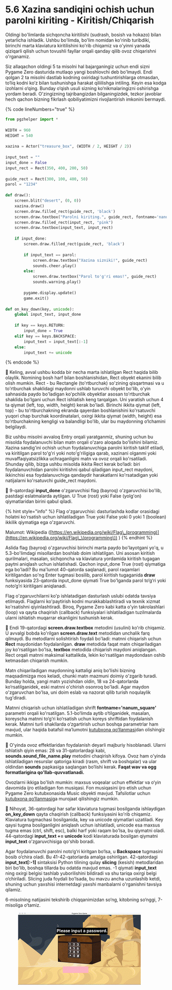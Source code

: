# 5.6 Xazina sandiqini ochish uchun parolni kiriting - Kiritish/Chiqarish

Oldingi bo'limlarda sichqoncha kiritilishi (sudrash, bosish va hokazo) bilan yetarlicha ishladik. Ushbu bo'limda, bo'lim nomidan ko'rinib turibdiki, birinchi marta klaviatura kiritilishini ko'rib chiqamiz va o'yinni yanada qiziqarli qilish uchun tovushli fayllar orqali qanday qilib ovoz chiqarishni o'rganamiz.

Siz allaqachon oldingi 5 ta misolni hal bajarganingiz uchun endi sizni Pygame Zero dasturida mutlaqo yangi boshlovchi deb bo'lmaydi. Endi qolgan 2 ta misolni dastlab kodning oxiridagi tushuntirishlarga otmasdan, to‘liq kodni ko‘z bilan tushunishga harakat qiliilishga intiling. Keyin esa kodga izohlarni o‘qing. Bunday o‘qish usuli sizning ko‘nikmalaringizni oshirishga yordam beradi. O'zingizning tajribangizdan bilganingizdek, tezkor javoblar hech qachon bizning fikrlash qobiliyatimizni rivojlantirish imkonini bermaydi.

{% code lineNumbers="true" %}
```python
from pgzhelper import *

WIDTH = 960
HEIGHT = 540

xazina = Actor("treasure_box", (WIDTH / 2, HEIGHT / 2))

input_text = ""
input_done = False
input_rect = Rect(350, 400, 200, 50)

guide_rect = Rect(300, 100, 400, 50)
parol = "1234"

def draw():
    screen.blit("desert", (0, 0))
    xazina.draw()
    screen.draw.filled_rect(guide_rect, 'black')
    screen.draw.textbox("Parolni kiriting.", guide_rect, fontname='nanum_square')
    screen.draw.filled_rect(input_rect, "pink")
    screen.draw.textbox(input_text, input_rect)

    if input_done:
        screen.draw.filled_rect(guide_rect, 'black')

        if input_text == parol:
            screen.draw.textbox("Xazina sizniki!", guide_rect)
            sounds.cheer.play()
        else:
            screen.draw.textbox("Parol to'g'ri emas!", guide_rect)
            sounds.warning.play()

        pygame.display.update()
        game.exit()

def on_key_down(key, unicode):
    global input_text, input_done

    if key == keys.RETURN:
        input_done = True
    elif key == keys.BACKSPACE:
        input_text = input_text[:-1]
    else:
        input_text += unicode
```
{% endcode %}

🔢 Keling, avval ushbu kodda bir necha marta ishlatilgan Rect haqida bilib olaylik. Nomining bosh harf bilan boshlanishidan, Rect obyekt ekanini bilib olish mumkin. Rect - bu Rectangle (to'rtburchak) so'zining qisqartmasi va u to'rtburchak shaklidagi maydonni ushlab turuvchi obyekt bo'lib, o'yin sahnasida paydo bo'ladigan ko'pchilik obyektlar asosan to'rtburchak shaklida bo'lgani uchun Rect ishlatish keng tarqalgan. Uni yaratish uchun 4 ta qiymat (left, top, width, height) kerak bo'ladi. Birinchi ikkita qiymat (left, top) - bu to'rtburchakning ekranda qayerdan boshlanishini ko'rsatuvchi yuqori chap burchak koordinatalari, oxirgi ikkita qiymat (width, height) esa to'rtburchakning kengligi va balandligi bo'lib, ular bu maydonning o‘lchamini belgilaydi.

Biz ushbu misolni avvaloq Entry orqali yaratganmiz, shuning uchun bu misolda foydalanuvchi bilan matn orqali o'zaro aloqada bo'lishini bilamiz. Xazina sandig'ini ochish uchun foydalanuvchiga parolni kiritish taklif etiladi, va kiritilgan parol to'g'ri yoki noto'g'riligiga qarab, xazinani olganmi yoki muvaffaqiyatsizlikka uchraganligini matn va ovoz orqali ko'rsatiladi. Shunday qilib, bizga ushbu misolda ikkita Rect kerak bo‘ladi: biri foydalanuvchidan parolni kiritishni qabul qiladigan input\_rect maydoni, ikkinchisi esa foydalanuvchiga qandaydir harakatlarni ko'rsatadigan yoki natijalarni ko'rsatuvchi guide\_rect maydoni.

🔢 9-qatordagi **input\_done** o'zgaruvchisi flag (bayroq) o'zgaruvchisi bo'lib, pastdagi eslatmalarda aytilgan. U True (rost) yoki False (yolg'on) qiymatlaridan birini qabul qiladi.

{% hint style="info" %}
Flag o'zgaruvchisi: dasturlashda kodlar orasidagi holatni ko'rsatish uchun ishlatiladigan True yoki False yoki 0 yoki 1 (boolean) ikkilik qiymatiga ega o'zgaruvchi.

Malumot: Wikipedia ([https://en.wikipedia.org/wiki/Flag\_(programming)](https://en.wikipedia.org/wiki/Flag\_\(programming\)) )
{% endhint %}

Aslida flag (bayroq) o'zgaruvchisi birinchi marta paydo bo'layotgani yo'q, u 5.3-bo'limdagi misollardan boshlab doim ishlatilgan. Uni asosan kiritish qurilmalari, masalan, sichqoncha va klaviatura yordamida kiritish tugagan paytni aniqlash uchun ishlatishadi. Qachon input\_done True (rost) qiymatiga ega bo'ladi? Bu ma'lumot 40-qatorda saqlanadi, parol raqamlari kiritilgandan so'ng Enter tugmasi bosilib, parol kiritish tugaganida **draw** funksiyasida 23-qatorda input\_done qiymati True bo'lganda parol to‘g‘ri yoki noto‘g‘ri kiritilgani aniqlanadi.

Flag o'zgaruvchilarni ko'p ishlatadigan dasturlash uslubi odatda tavsiya etilmaydi. Flaglarni ko'paytirish kodni murakkablashtiradi va texnik xizmat ko'rsatishni qiyinlashtiradi. Biroq, Pygame Zero kabi katta o'yin takrolashlari (loop) va qayta chaqirish (callback) funksiyalari ishlatiladigan tuzilmalarda ularni ishlatish muqarrar ekanligini tushunish kerak.

🔢 Endi 19-qatordagi **screen.draw.textbox** metodini (usulini) ko'rib chiqamiz. U avvalgi bobda ko'rilgan **screen.draw.text** metodidan unchalik farq qilmaydi. Bu metodlarni solishtirish foydali bo'ladi: matnni chiqarish uchun **Rect** maydonidan foydalanilgan. **draw** metodida faqat matn chiqariladigan joy ko'rsatilgan bo'lsa, **textbox** metodida chiqarish maydoni aniqlangan. Rect orqali matnni maksimal kattalikda, lekin ko'rsatilgan maydondasn oshib ketmasdan chiqarish mumkin.

Matn chiqariladigan maydonning kattaligi aniq bo'lishi bizning maqsadimizga mos keladi, chunki matn mazmuni doimiy o'zgarib turadi. Bunday holda, yangi matn yozishdan oldin, 18 va 24-qatorlarda ko‘rsatilganidek, eski matnni o'chirish osonroq bo'ladi. Agar maydon o'zgaruvchan bo'lsa, uni doim eslab va nazorat qilib turish noqulaylik tug'diradi.

Matnni chiqarish uchun ishlatiladigan shrift **fontname='nanum\_square'** parametri orqali ko'rsatilgan. 5.1-bo‘limda aytib o‘tilganidek, masalan, koreyscha matnni to‘g‘ri ko‘rsatish uchun koreys shriftidan foydalanish kerak. Matnni turli shakllarda o‘zgartirish uchun boshqa parametrlar ham mavjud, ular haqida batafsil ma’lumotni [kutubxona qo‘llanmasi](https://pygame-zero.readthedocs.io/en/stable/ptext.html)dan olishingiz mumkin.

🔢 O'yinda ovoz effektlaridan foydalanish deyarli majburiy hisoblanadi. Ularni ishlatish qiyin emas: 28 va 31-qatorlardagi kabi, **sounds.sound\_file\_name.play** metodini chaqirish kifoya. Ovoz ham o'yinda ishlatiladigan resurslar qatoriga kiradi (rasm, shrift va boshqalar) va ular oldindan **sounds** papkasiga saqlangan bo‘lishi kerak. **Faqat wav va ogg formatlarigina qo'llab-quvvatlanadi.**

Ovozlarni ikkiga bo'lish mumkin: maxsus voqealar uchun effektlar va o‘yin davomida ijro etiladigan fon musiqasi. Fon musiqasini ijro etish uchun Pygame Zero kutubxonasida Music obyekti mavjud. Tafsilotlar uchun [kutubxona qo‘llanmasi](https://pygame-zero.readthedocs.io/en/stable/builtins.html#music)ga murojaat qilishingiz mumkin.

🔢 Nihoyat, 36-qatordagi har safar klaviatura tugmasi bosilganda ishlaydigan **on\_key\_down** qayta chaqirish (callback) funksiyasini ko'rib chiqamiz. Klaviatura tugmachasi bosilganida, key va unicode qiymatlari uzatiladi. Key qaysi tugma bosilganligini aniqlash uchun ishlatiladi, unicode esa maxsus tugma emas (ctrl, shift, esc), balki harf yoki raqam bo'lsa, bu qiymatni oladi. 44-qatordagi **input\_text += unicode** kodi klaviaturada bosilgan qiymatni **input\_text** o'zgaruvchisiga qo'shib boradi.

Agar foydalanuvchi parolni noto‘g‘ri kiritgan bo‘lsa, u **Backspace** tugmasini bosib o‘chira oladi. Bu 41-42-qatorlarda amalga oshirilgan. 42-qatordagi **input\_text\[:-1]** sintaksisi Python tilining qulay **slicing** (kesish) metodlaridan biri bo'lib, boshqa tillarda bu odatda mavjud emas. -1 qiymati **input\_text** ning oxirgi belgisi tashlab yuborilishini bildiradi va shu tariqa oxirgi belgi o‘chiriladi. Slicing juda foydali bo'lsada, bu mavzu ancha uzunlashib ketdi, shuning uchun yaxshisi internetdagi yaxshi manbalarni o'rganishni tavsiya qilamiz.

6-misolning natijasini tekshirib chiqqanimizdan so‘ng, kitobning so‘nggi, 7-misoliga o‘tamiz.

<figure><img src="../.gitbook/assets/PassChess.gif" alt=""><figcaption></figcaption></figure>
